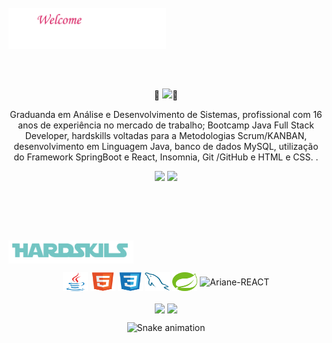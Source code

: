   <div align= "left" ><br>

<img width=50% src="ari_Prancheta 1.png" />

  ##
  
  <br>
  <div aling= "center">
 
<p align="center">👾
    <img src="https://readme-typing-svg.herokuapp.com?font=KronaOne&size=24&color=d92763&center=true&vCenter=true&lines=FullStack+Dev+Girls+..."(https://git.io/typing-svg>👾
 </p> 
    

    
 

  </div>
   

           
 <div align="center">
   <p aling= "right">  Graduanda em Análise e Desenvolvimento de Sistemas, profissional com 16 anos de experiência no mercado de trabalho;
Bootcamp Java Full Stack Developer, hardskills voltadas para a Metodologias Scrum/KANBAN, desenvolvimento em Linguagem Java, banco de dados MySQL, utilização do Framework SpringBoot e React, Insomnia, Git /GitHub e HTML e CSS. 
.</p>
    
  <a href="https://www.linkedin.com/in/arianealbuquerque/" target="_blank"><img src="https://img.shields.io/badge/LinkedIn-721881?style=for-the-badge&logo=linkedin&logoColor=white" target="_blank"></a>
    <a href="mailto:contact.nicolasalbuquerque@gmail.com" target="_blank"><img src="https://img.shields.io/badge/Gmail-d92763?style=for-the-badge&logo=gmail&logoColor=white" target="_blank"></a>
</div>
 
 

<br>

##
<br>


 <img align="center" alt="Ariane-Java"  width="200" src="skills_Prancheta 1.png"><br>
  
  
  <div align= "center" 
  <img align="center" alt="Ariane-Java"  width="200" src="skills_Prancheta 1.png">
 
   
  <img align="center" alt="Ariane-Java" height="30" width="40" src="https://raw.githubusercontent.com/devicons/devicon/master/icons/java/java-original.svg">
  <img align="center" alt="Ariane-HTML" height="30" width="40" src="https://raw.githubusercontent.com/devicons/devicon/master/icons/html5/html5-original.svg">
  <img align="center" alt="Ariane-CSS" height="30" width="40" src="https://raw.githubusercontent.com/devicons/devicon/master/icons/css3/css3-original.svg">
  
  <img align="center" alt="Ariane-MYSQL" height="30" width="40" src="https://raw.githubusercontent.com/devicons/devicon/master/icons/mysql/mysql-original.svg">
  <img align="center" alt="Ariane-SPRING" height="30" width="40" src="https://raw.githubusercontent.com/devicons/devicon/master/icons/spring/spring-original.svg">
  <img align="center" alt="Ariane-REACT" height="30" width="40" src="https://cdn.jsdelivr.net/gh/devicons/devicon/icons/react/react-original.svg" />
  <br>

<br>
<div align ="center">
  <img align="center" width="400px" src="https://github-readme-stats.vercel.app/api?username=AriAlbuquerque&show_icons=true,css&layout=compact&theme=radical" />
  <img align= "center" width="425px" src="https://github-readme-stats.vercel.app/api/top-langs/?username=AriAlbuquerque&layout=compact&theme=radical" />

  

  ![Snake animation](https://github.com/NicolasAlbuquerque/NicolasAlbuquerque/blob/output/github-contribution-grid-snake.svg)
  
  
  </div>

 
